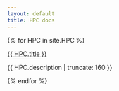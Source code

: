 ```yaml
---
layout: default
title: HPC docs
---
```


{% for HPC in site.HPC %}


<a href="{{ HPC.url | prepend: site.baseurl }}">
        {{ HPC.title }}
</a>

<p class="post-excerpt">{{ HPC.description | truncate: 160 }}</p>

{% endfor %} 

